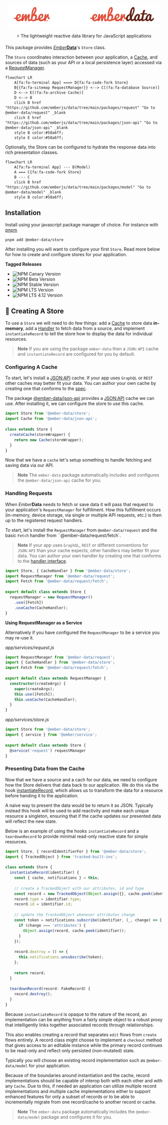 <p align="center">
  <img
    class="project-logo"
    src="./ember-data-logo-dark.svg#gh-dark-mode-only"
    alt="EmberData Store"
    width="240px"
    title="EmberData Store"
    />
  <img
    class="project-logo"
    src="./ember-data-logo-light.svg#gh-light-mode-only"
    alt="EmberData Store"
    width="240px"
    title="EmberData Store"
    />
</p>

<p align="center">⚡️ The lightweight reactive data library for JavaScript applications</p>

This package provides [*Ember***Data**](https://github.com/emberjs/data/)'s `Store` class.

The `Store` coordinates interaction between your application, a [Cache](https://api.emberjs.com/ember-data/release/classes/%3CInterface%3E%20Cache),
and sources of data (such as your API or a local persistence layer) accessed via a [RequestManager](https://github.com/emberjs/data/tree/main/packages/request).

```mermaid
flowchart LR
    A[fa:fa-terminal App] ===> D{fa:fa-code-fork Store}
    B{{fa:fa-sitemap RequestManager}} <--> C[(fa:fa-database Source)]
    D <--> E[(fa:fa-archive Cache)]
    D <--> B
    click B href "https://github.com/emberjs/data/tree/main/packages/request" "Go to @ember-data/request" _blank
    click E href "https://github.com/emberjs/data/tree/main/packages/json-api" "Go to @ember-data/json-api" _blank
    style B color:#58a6ff;
    style E color:#58a6ff;
```

Optionally, the Store can be configured to hydrate the response data into rich presentation classes.

```mermaid
flowchart LR
    A[fa:fa-terminal App] --- B(Model)
    A === C{fa:fa-code-fork Store}
    B --- C
    click B href "https://github.com/emberjs/data/tree/main/packages/model" "Go to @ember-data/model" _blank
    style B color:#58a6ff;
```

## Installation

Install using your javascript package manager of choice. For instance with [pnpm](https://pnpm.io/)

```
pnpm add @ember-data/store
```

After installing you will want to configure your first `Store`. Read more below for how to create and configure stores for your application.

**Tagged Releases**

- ![NPM Canary Version](https://img.shields.io/npm/v/%40ember-data/store/canary?label=%40canary&color=FFBF00)
- ![NPM Beta Version](https://img.shields.io/npm/v/%40ember-data/store/beta?label=%40beta&color=ff00ff)
- ![NPM Stable Version](https://img.shields.io/npm/v/%40ember-data/store/latest?label=%40latest&color=90EE90)
- ![NPM LTS Version](https://img.shields.io/npm/v/%40ember-data/store/lts?label=%40lts&color=0096FF)
- ![NPM LTS 4.12 Version](https://img.shields.io/npm/v/%40ember-data/store/lts-4-12?label=%40lts-4-12&color=bbbbbb)


## 🔨 Creating A Store

To use a `Store` we will need to do few things: add a [Cache](https://api.emberjs.com/ember-data/release/classes/%3CInterface%3E%20Cache) to store data **in-memory**, add a [Handler](https://github.com/emberjs/data/tree/main/packages/request#handling-requests) to fetch data from a source, and implement `instantiateRecord` to tell the store how to display the data for individual resources. 

> **Note**
> If you are using the package `ember-data` then a `JSON:API` cache and `instantiateRecord` are configured for you by default.

### Configuring A Cache

To start, let's install a [JSON:API](https://jsonapi.org/) cache. If your app uses `GraphQL` or `REST` other caches may better fit your data. You can author your own cache by creating one that conforms to the [spec](https://api.emberjs.com/ember-data/release/classes/%3CInterface%3E%20Cache).

The package [@ember-data/json-api](https://github.com/emberjs/data/tree/main/packages/json-api) provides a [JSON:API](https://jsonapi.org/) cache we can use. After installing it, we can configure the store to use this cache.

```js
import Store from '@ember-data/store';
import Cache from '@ember-data/json-api';

class extends Store {
  createCache(storeWrapper) {
    return new Cache(storeWrapper);
  }
}
```

Now that we have a `cache` let's setup something to handle fetching and saving data via our API.

> **Note**
> The `ember-data` package automatically includes and configures the `@ember-data/json-api` cache for you.

### Handling Requests

When *Ember***Data** needs to fetch or save data it will pass that request to your application's `RequestManager` for fulfillment. How this fulfillment occurs (in-memory, device storage, via single or multiple API requests, etc.) is then up to the registered request handlers.

To start, let's install the `RequestManager` from `@ember-data/request` and the basic `Fetch` handler from ``@ember-data/request/fetch`.

> **Note**
> If your app uses `GraphQL`, `REST` or different conventions for `JSON:API` than your cache expects, other handlers may better fit your data. You can author your own handler by creating one that conforms to the [handler interface](https://github.com/emberjs/data/tree/main/packages/request#handling-requests).

```ts
import Store, { CacheHandler } from '@ember-data/store';
import RequestManager from '@ember-data/request';
import Fetch from '@ember-data/request/fetch';

export default class extends Store {
  requestManager = new RequestManager()
    .use([Fetch])
    .useCache(CacheHandler);
}
```

**Using RequestManager as a Service**

Alternatively if you have configured the `RequestManager` to be a service you may re-use it.

*app/services/request.js*
```ts
import RequestManager from '@ember-data/request';
import { CacheHandler } from '@ember-data/store';
import Fetch from '@ember-data/request/fetch';

export default class extends RequestManager {
  constructor(createArgs) {
    super(createArgs);
    this.use([Fetch]);
    this.useCache(CacheHandler);
  }
}
```

*app/services/store.js*
```ts
import Store from '@ember-data/store';
import { service } from '@ember/service';

export default class extends Store {
  @service('request') requestManager
}
```

### Presenting Data from the Cache

Now that we have a source and a cach for our data, we need to configure how the Store delivers that data back to our application. We do this via the hook [instantiateRecord](https://api.emberjs.com/ember-data/release/classes/Store/methods/instantiateRecord%20(hook)?anchor=instantiateRecord%20(hook)),
which allows us to transform the data for a resource before handing it to the application.

A naive way to present the data would be to return it as JSON. Typically instead this hook will be used to add reactivity and make each unique resource a singleton, ensuring that if the cache updates our presented data will reflect the new state.

Below is an example of using the hooks `instantiateRecord` and a `teardownRecord` to provide minimal read-only reactive state for simple resources.

```ts
import Store, { recordIdentifierFor } from '@ember-data/store';
import { TrackedObject } from 'tracked-built-ins';

class extends Store {
  instantiateRecord(identifier) {
    const { cache, notifications } = this;

    // create a TrackedObject with our attributes, id and type
    const record = new TrackedObject(Object.assign({}, cache.peek(identifier)));
    record.type = identifier.type;
    record.id = identifier.id;
    
    // update the TrackedObject whenever attributes change
    const token = notifications.subscribe(identifier, (_, change) => {
      if (change === 'attributes') {
        Object.assign(record, cache.peek(identifier));
      }
    });

    record.destroy = () => {
      this.notifications.unsubscribe(token);
    };

    return record;
  }

  teardownRecord(record: FakeRecord) {
    record.destroy();
  }
}
```

Because `instantiateRecord` is opaque to the nature of the record, an implementation can be anything from a fairly simple object to a robust proxy that intelligently links together associated records through relationships.

This also enables creating a record that separates `edit` flows from `create` flows entirely. A record class might choose to implement a `checkout` method that gives access to an editable instance while the primary record continues to be read-only and reflect only persisted (non-mutated) state.

Typically you will choose an existing record implementation such as `@ember-data/model` for your application.

Because of the boundaries around instantiation and the cache, record implementations should be capable of interop both with each other and with any `Cache`. Due to this, if needed an application can utilize multiple record implementations and multiple cache implementations either to support enhanced features for only a subset of records or to be able to incrementally migrate from one record/cache to another record or cache.

> **Note**
> The `ember-data` package automatically includes the `@ember-data/model`
> package and configures it for you.
